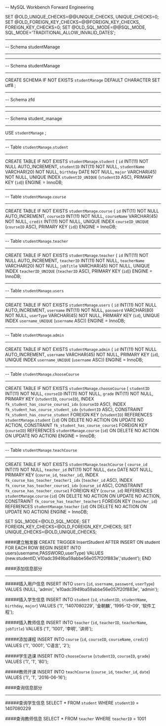 -- MySQL Workbench Forward Engineering

SET @OLD_UNIQUE_CHECKS=@@UNIQUE_CHECKS, UNIQUE_CHECKS=0;
SET @OLD_FOREIGN_KEY_CHECKS=@@FOREIGN_KEY_CHECKS, FOREIGN_KEY_CHECKS=0;
SET @OLD_SQL_MODE=@@SQL_MODE, SQL_MODE='TRADITIONAL,ALLOW_INVALID_DATES';

-- -----------------------------------------------------
-- Schema studentManage
-- -----------------------------------------------------

-- -----------------------------------------------------
-- Schema studentManage
-- -----------------------------------------------------
CREATE SCHEMA IF NOT EXISTS `studentManage` DEFAULT CHARACTER SET utf8 ;
-- -----------------------------------------------------
-- Schema zfd
-- -----------------------------------------------------
-- -----------------------------------------------------
-- Schema student_manage
-- -----------------------------------------------------
USE `studentManage` ;

-- -----------------------------------------------------
-- Table `studentManage`.`student`
-- -----------------------------------------------------
CREATE TABLE IF NOT EXISTS `studentManage`.`student` (
  `id` INT(11) NOT NULL AUTO_INCREMENT,
  `studentID` INT(11) NOT NULL,
  `studentName` VARCHAR(20) NOT NULL,
  `birthday` DATE NOT NULL,
  `major` VARCHAR(45) NOT NULL,
  UNIQUE INDEX `studentID_UNIQUE` (`studentID` ASC),
  PRIMARY KEY (`id`))
ENGINE = InnoDB;


-- -----------------------------------------------------
-- Table `studentManage`.`course`
-- -----------------------------------------------------
CREATE TABLE IF NOT EXISTS `studentManage`.`course` (
  `id` INT(11) NOT NULL AUTO_INCREMENT,
  `courseID` INT(11) NOT NULL,
  `courseName` VARCHAR(45) NOT NULL,
  `credit` INT(11) NOT NULL,
  UNIQUE INDEX `courseID_UNIQUE` (`courseID` ASC),
  PRIMARY KEY (`id`))
ENGINE = InnoDB;


-- -----------------------------------------------------
-- Table `studentManage`.`teacher`
-- -----------------------------------------------------
CREATE TABLE IF NOT EXISTS `studentManage`.`teacher` (
  `id` INT(11) NOT NULL AUTO_INCREMENT,
  `teacherID` INT(11) NOT NULL,
  `teacherName` VARCHAR(20) NOT NULL,
  `jobTitle` VARCHAR(45) NOT NULL,
  UNIQUE INDEX `teacherID_UNIQUE` (`teacherID` ASC),
  PRIMARY KEY (`id`))
ENGINE = InnoDB;


-- -----------------------------------------------------
-- Table `studentManage`.`users`
-- -----------------------------------------------------
CREATE TABLE IF NOT EXISTS `studentManage`.`users` (
  `id` INT(11) NOT NULL AUTO_INCREMENT,
  `username` INT(11) NOT NULL,
  `password` VARCHAR(80) NOT NULL,
  `userType` VARCHAR(45) NOT NULL,
  PRIMARY KEY (`id`),
  UNIQUE INDEX `username_UNIQUE` (`username` ASC))
ENGINE = InnoDB;


-- -----------------------------------------------------
-- Table `studentManage`.`admin`
-- -----------------------------------------------------
CREATE TABLE IF NOT EXISTS `studentManage`.`admin` (
  `id` INT(11) NOT NULL AUTO_INCREMENT,
  `username` VARCHAR(45) NOT NULL,
  PRIMARY KEY (`id`),
  UNIQUE INDEX `username_UNIQUE` (`username` ASC))
ENGINE = InnoDB;


-- -----------------------------------------------------
-- Table `studentManage`.`chooseCourse`
-- -----------------------------------------------------
CREATE TABLE IF NOT EXISTS `studentManage`.`chooseCourse` (
  `studentID` INT(11) NOT NULL,
  `courseID` INT(11) NOT NULL,
  `grade` INT(11) NOT NULL,
  PRIMARY KEY (`studentID`, `courseID`),
  INDEX `fk_student_has_course_course1_idx` (`courseID` ASC),
  INDEX `fk_student_has_course_student_idx` (`studentID` ASC),
  CONSTRAINT `fk_student_has_course_student`
    FOREIGN KEY (`studentID`)
    REFERENCES `studentManage`.`student` (`id`)
    ON DELETE NO ACTION
    ON UPDATE NO ACTION,
  CONSTRAINT `fk_student_has_course_course1`
    FOREIGN KEY (`courseID`)
    REFERENCES `studentManage`.`course` (`id`)
    ON DELETE NO ACTION
    ON UPDATE NO ACTION)
ENGINE = InnoDB;


-- -----------------------------------------------------
-- Table `studentManage`.`teachCourse`
-- -----------------------------------------------------
CREATE TABLE IF NOT EXISTS `studentManage`.`teachCourse` (
  `course_id` INT(11) NOT NULL,
  `teacher_id` INT(11) NOT NULL,
  `date` DATE NOT NULL,
  PRIMARY KEY (`course_id`, `teacher_id`),
  INDEX `fk_course_has_teacher_teacher1_idx` (`teacher_id` ASC),
  INDEX `fk_course_has_teacher_course1_idx` (`course_id` ASC),
  CONSTRAINT `fk_course_has_teacher_course1`
    FOREIGN KEY (`course_id`)
    REFERENCES `studentManage`.`course` (`id`)
    ON DELETE NO ACTION
    ON UPDATE NO ACTION,
  CONSTRAINT `fk_course_has_teacher_teacher1`
    FOREIGN KEY (`teacher_id`)
    REFERENCES `studentManage`.`teacher` (`id`)
    ON DELETE NO ACTION
    ON UPDATE NO ACTION)
ENGINE = InnoDB;


SET SQL_MODE=@OLD_SQL_MODE;
SET FOREIGN_KEY_CHECKS=@OLD_FOREIGN_KEY_CHECKS;
SET UNIQUE_CHECKS=@OLD_UNIQUE_CHECKS;



####建立触发器
CREATE TRIGGER InsertStudent AFTER INSERT ON student
FOR EACH ROW
BEGIN
INSERT INTO users(username,PASSWORD,userType) VALUES (new.studentID,'e10adc3949ba59abbe56e057f20f883e','student');
END

####添加信息部分

-----------

#####插入用户信息
INSERT INTO `users` (`id`, `username`, `password`, `userType`) VALUES (NULL, 'admin', 'e10adc3949ba59abbe56e057f20f883e', 'admin');

#####插入学生信息
INSERT INTO `student` (`id`, `studentID`, `studentName`, `birthday`, `major`) VALUES ('1', '1407080229', '金朝麟', '1995-12-09', '软件工程');


#####插入教师信息
INSERT INTO `teacher` (`id`, `teacherID`, `teacherName`, `jobTitle`) VALUES ('1', '1001', '李明', '讲师');

#####添加课程
INSERT INTO `course` (`id`, `courseID`, `courseName`, `credit`) VALUES ('1', '0001', 'C语言', '2');

#####学生选课
INSERT INTO `chooseCourse` (`studentID`, `courseID`, `grade`) VALUES ('1', '1', '80');

#####教师开课
INSERT INTO `teachCourse` (`course_id`, `teacher_id`, `date`) VALUES ('1', '1', '2016-06-16');

####查询信息部分

-----------

#####查询学生信息
SELECT * FROM `student` WHERE `studentID` = 1407080229

####查询教师信息
SELECT * FROM `teacher` WHERE `teacherID` = 1001




